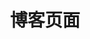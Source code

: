 ---
home: true
layout: Blog
title: 博客页面
heroText: 博客主页
tagline: 副标题222
#article: false

#medias:
#  - name: 1
#    url: 2
#  - name: 3
#    url: 4
    
---